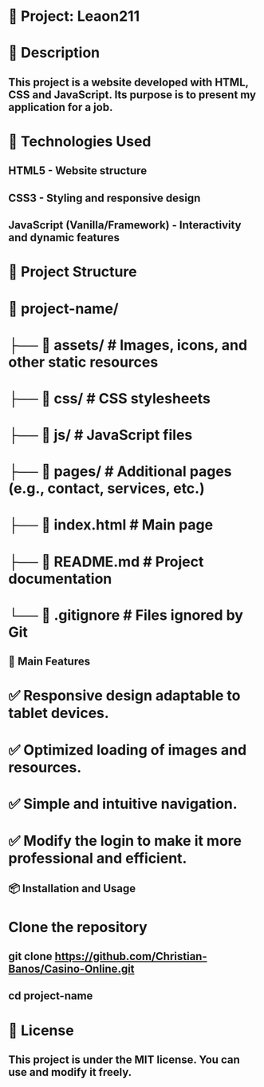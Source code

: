 # 📌 Project: Leaon211

# 📖 Description

## This project is a website developed with HTML, CSS and JavaScript. Its purpose is to present my application for a job.


# 🚀 Technologies Used

## HTML5 - Website structure

## CSS3 - Styling and responsive design

## JavaScript (Vanilla/Framework) - Interactivity and dynamic features

# 📂 Project Structure

# 📁 project-name/
# ├── 📁 assets/         # Images, icons, and other static resources
# ├── 📁 css/            # CSS stylesheets
# ├── 📁 js/             # JavaScript files
# ├── 📁 pages/          # Additional pages (e.g., contact, services, etc.)
# ├── 📄 index.html      # Main page
# ├── 📄 README.md       # Project documentation
# └── 📄 .gitignore      # Files ignored by Git

## 🎨 Main Features

# ✅ Responsive design adaptable to tablet devices.
# ✅ Optimized loading of images and resources.
# ✅ Simple and intuitive navigation.
# ✅ Modify the login to make it more professional and efficient.

## 📦 Installation and Usage

# Clone the repository

## git clone https://github.com/Christian-Banos/Casino-Online.git
## cd project-name


# 📄 License

## This project is under the MIT license. You can use and modify it freely.
